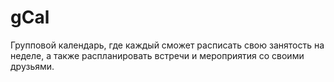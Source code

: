 # gCal
Групповой календарь, где каждый сможет расписать свою занятость на неделе, а также распланировать встречи и мероприятия со своими друзьями. 

